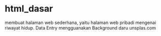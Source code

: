 # html_dasar
membuat  halaman web sederhana, yaitu halaman web pribadi mengenai riwayat hidup.
Data Entry
mengguanakan Background daru unsplas.com
